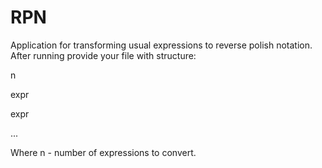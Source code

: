 # RPN
Application for transforming usual expressions to reverse polish notation.
After running provide your file with structure:

 n  
 
expr

expr

 ...
 
Where n - number of expressions to convert.
